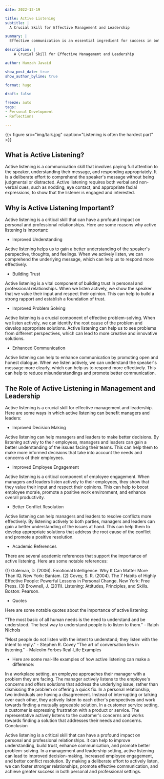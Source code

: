 ```yaml
---
date: 2022-12-19

title: Active Listening
subtitle: |
  A Crucial Skill for Effective Management and Leadership

summary: |
  Effective communication is an essential ingredient for success in both personal and professional life. It is a two-way process that involves both speaking and listening. While we are often taught how to speak effectively, the art of active listening is often neglected. In this article, we will explore what active listening is, why it is important, and the role it plays in management and leadership.

description: |
    A Crucial Skill for Effective Management and Leadership

author: Hamzah Javaid

show_post_date: true
show_author_byline: true

format: hugo

draft: false

freeze: auto
tags:
- Personal Development
- Reflections

---
```


{{< figure src="img/talk.jpg" caption="Listening is often the hardest part" >}}

## What is Active Listening?

Active listening is a communication skill that involves paying full attention to the speaker, understanding their message, and responding appropriately. It is a deliberate effort to comprehend the speaker's message without being judgmental or distracted. Active listening requires both verbal and non-verbal cues, such as nodding, eye contact, and appropriate facial expressions, to show that the listener is engaged and interested.

## Why is Active Listening Important?

Active listening is a critical skill that can have a profound impact on personal and professional relationships. Here are some reasons why active listening is important:

- Improved Understanding

Active listening helps us to gain a better understanding of the speaker's perspective, thoughts, and feelings. When we actively listen, we can comprehend the underlying message, which can help us to respond more effectively.

- Building Trust

Active listening is a vital component of building trust in personal and professional relationships. When we listen actively, we show the speaker that we value their input and respect their opinion. This can help to build a strong rapport and establish a foundation of trust.

- Improved Problem Solving

Active listening is a crucial component of effective problem-solving. When we listen actively, we can identify the root cause of the problem and develop appropriate solutions. Active listening can help us to see problems from different perspectives, which can lead to more creative and innovative solutions.

- Enhanced Communication

Active listening can help to enhance communication by promoting open and honest dialogue. When we listen actively, we can understand the speaker's message more clearly, which can help us to respond more effectively. This can help to reduce misunderstandings and promote better communication.

## The Role of Active Listening in Management and Leadership

Active listening is a crucial skill for effective management and leadership. Here are some ways in which active listening can benefit managers and leaders:

- Improved Decision Making

Active listening can help managers and leaders to make better decisions. By listening actively to their employees, managers and leaders can gain a better understanding of the issues facing their teams. This can help them to make more informed decisions that take into account the needs and concerns of their employees.

- Improved Employee Engagement

Active listening is a critical component of employee engagement. When managers and leaders listen actively to their employees, they show that they value their input and respect their opinions. This can help to boost employee morale, promote a positive work environment, and enhance overall productivity.

- Better Conflict Resolution

Active listening can help managers and leaders to resolve conflicts more effectively. By listening actively to both parties, managers and leaders can gain a better understanding of the issues at hand. This can help them to develop appropriate solutions that address the root cause of the conflict and promote a positive resolution.

- Academic References

There are several academic references that support the importance of active listening. Here are some notable references:

(1) Goleman, D. (2006). Emotional Intelligence: Why It Can Matter More Than IQ. New York: Bantam.
(2) Covey, S. R. (2004). The 7 Habits of Highly Effective People: Powerful Lessons in Personal Change. New York: Free Press.
(3) Brownell, J. (2011). Listening: Attitudes, Principles, and Skills. Boston: Pearson.

- Quotes

Here are some notable quotes about the importance of active listening:

"The most basic of all human needs is the need to understand and be understood. The best way to understand people is to listen to them." - Ralph Nichols

"Most people do not listen with the intent to understand; they listen with the intent to reply." - Stephen R. Covey
"The art of conversation lies in listening." - Malcolm Forbes
Real-Life Examples

- Here are some real-life examples of how active listening can make a difference:

In a workplace setting, an employee approaches their manager with a problem they are facing. The manager actively listens to the employee's concerns and offers solutions that address the underlying issue, rather than dismissing the problem or offering a quick fix.
In a personal relationship, two individuals are having a disagreement. Instead of interrupting or talking over each other, they actively listen to each other's perspectives and work towards finding a mutually agreeable solution.
In a customer service setting, a customer is expressing frustration with a product or service. The representative actively listens to the customer's concerns and works towards finding a solution that addresses their needs and concerns.
Conclusion

Active listening is a critical skill that can have a profound impact on personal and professional relationships. It can help to improve understanding, build trust, enhance communication, and promote better problem-solving. In a management and leadership setting, active listening can lead to improved decision-making, increased employee engagement, and better conflict resolution. By making a deliberate effort to actively listen, we can foster stronger relationships, promote effective communication, and achieve greater success in both personal and professional settings.
